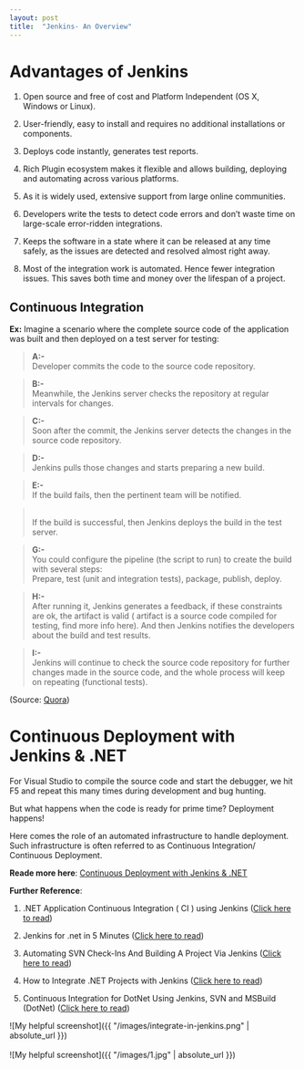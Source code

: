 ```yaml
---
layout: post
title:  "Jenkins- An Overview"
---
```


# Advantages of Jenkins

1.  Open source and free of cost and Platform Independent (OS X, Windows or Linux).

2.  User-friendly, easy to install and requires no additional installations or components.

3.  Deploys code instantly, generates test reports.  

5.  Rich Plugin ecosystem makes it flexible and allows building, deploying and automating across various platforms.

6.  As it is widely used, extensive support from large online communities.

7.  Developers write the tests to detect code errors and don’t waste time on large-scale error-ridden integrations.

8.  Keeps the software in a state where it can be released at any time safely, as the issues are detected and resolved almost right away.

9.  Most of the integration work is automated. Hence fewer integration issues. This saves both time and money over the lifespan of a project.

## Continuous Integration

**Ex:** Imagine a scenario where the complete source code of the application was built and then deployed on a test server for testing:

> **A:-** <br> Developer commits the code to the source code repository.

> **B:-** <br> Meanwhile, the Jenkins server checks the repository at regular intervals for changes.

> **C:-** <br>Soon after the commit, the Jenkins server detects the changes in the source code repository.

> **D:-** <br>Jenkins pulls those changes and starts preparing a new build.

> **E:-** <br>If the build fails, then the pertinent team will be notified.

> <br>If the build is successful, then Jenkins deploys the build in the test
    server.

> **G:-** <br>You could configure the pipeline (the script to run) to create the build with several steps:    
Prepare, test (unit and integration tests), package, publish, deploy.

> **H:-** <br>After running it, Jenkins generates a feedback, if these constraints are ok,
    the artifact is valid ( artifact is a source code compiled for testing, find
    more info here). And then Jenkins notifies the developers about the build
    and test results.

> **I:-** <br>Jenkins will continue to check the source code repository for further
    changes made in the source code, and the whole process will keep on
    repeating (functional tests).

(Source: [Quora](https://www.quora.com/What-is-Jenkins-When-and-why-is-it-used))

# Continuous Deployment with Jenkins & .NET


For Visual Studio to compile the source code and start the debugger, we hit F5 and repeat this many times during development and bug hunting.

But what happens when the code is ready for prime time? Deployment happens!

Here comes the role of an automated infrastructure to handle deployment. Such infrastructure is often referred to as Continuous Integration/ Continuous Deployment.

**Reade more here**: [Continuous Deployment with Jenkins &
.NET](https://blog.couchbase.com/continuous-deployment-with-jenkins-and-net/)

**Further Reference**:

1.  .NET Application Continuous Integration ( CI ) using Jenkins ([Click here to
    read](https://www.codeproject.com/Articles/1019956/Net-Application-Continuous-Integration-CI-using-Je))  
    
2. Jenkins for .net in 5 Minutes ([Click here to
    read](http://justinramel.com/2013/01/15/5-minute-setup/))

3.  Automating SVN Check-Ins And Building A Project Via Jenkins ([Click here to
    read](https://www.c-sharpcorner.com/article/automate-svn-check-ins-and-building-a-project-via-jenkins/))
    
4.  How to Integrate .NET Projects with Jenkins ([Click here to
    read](https://www.swtestacademy.com/jenkins-dotnet-integration/))  
    
5.  Continuous Integration for DotNet Using Jenkins, SVN and MSBuild (DotNet) ([Click here to
    read](http://www.techovity.com/continuous-integration-for-dotnet-using-jenkins-svn-and-msbuild-dotnet/))    


![My helpful screenshot]({{ "/images/integrate-in-jenkins.png" | absolute_url }})
<br><br>
![My helpful screenshot]({{ "/images/1.jpg" | absolute_url }})<br><br>


